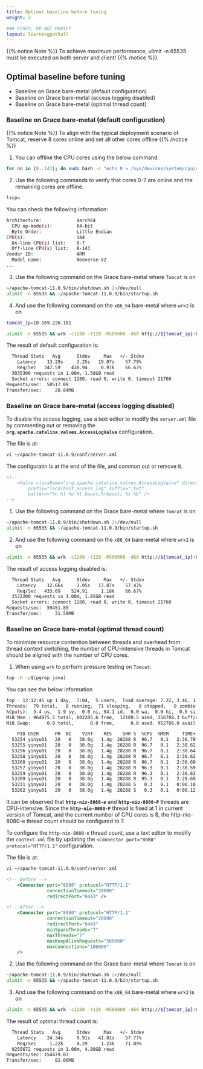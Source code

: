 ```yaml
---
title: Optimal baseline before tuning
weight: 3

### FIXED, DO NOT MODIFY
layout: learningpathall
---
```


{{% notice Note %}}
To achieve maximum performance, ulimit -n 65535 must be executed on both server and client!
{{% /notice %}}

## Optimal baseline before tuning
- Baseline on Grace bare-metal (default configuration)
- Baseline on Grace bare-metal (access logging disabled)
- Baseline on Grace bare-metal (optimal thread count)

### Baseline on Grace bare-metal (default configuration)
{{% notice Note %}}
To align with the typical deployment scenario of Tomcat, reserve 8 cores online and set all other cores offline
{{% /notice %}}

1. You can offline the CPU cores using the below command.
```bash
for no in {8..143}; do sudo bash -c "echo 0 > /sys/devices/system/cpu/cpu${no}/online"; done
```
2. Use the following commands to verify that cores 0-7 are online and the remaining cores are offline.
```bash
lscpu
```
You can check the following information:
```bash
Architecture:             aarch64
  CPU op-mode(s):         64-bit
  Byte Order:             Little Endian
CPU(s):                   144
  On-line CPU(s) list:    0-7
  Off-line CPU(s) list:   8-143
Vendor ID:                ARM
  Model name:             Neoverse-V2
...
```

3. Use the following command on the Grace bare-metal where `Tomcat` is on
```bash
~/apache-tomcat-11.0.9/bin/shutdown.sh 2>/dev/null
ulimit -n 65535 && ~/apache-tomcat-11.0.9/bin/startup.sh
```

4. And use the following command on the `x86_64` bare-metal where `wrk2` is on
```bash
tomcat_ip=10.169.226.181
```
```bash
ulimit -n 65535 && wrk -c1280 -t128 -R500000 -d60 http://${tomcat_ip}:8080/examples/servlets/servlet/HelloWorldExample
```

The result of default configuration is:
```bash
  Thread Stats   Avg      Stdev     Max   +/- Stdev
    Latency    13.29s     3.25s   19.07s    57.79%
    Req/Sec   347.59    430.94     0.97k    66.67%
  3035300 requests in 1.00m, 1.58GB read
  Socket errors: connect 1280, read 0, write 0, timeout 21760
Requests/sec:  50517.09
Transfer/sec:     26.84MB
```

### Baseline on Grace bare-metal (access logging disabled)
To disable the access logging, use a text editor to modify the `server.xml` file by commenting out or removing the **`org.apache.catalina.valves.AccessLogValve`** configuration.

The file is at:
```bash
vi ~/apache-tomcat-11.0.9/conf/server.xml
```

The configuratin is at the end of the file, and common out or remove it.
```xml
<!-- 
    <Valve className="org.apache.catalina.valves.AccessLogValve" directory="logs"
        prefix="localhost_access_log" suffix=".txt"
        pattern="%h %l %u %t &quot;%r&quot; %s %b" />
-->
```

1. Use the following command on the Grace bare-metal where `Tomcat` is on
```bash
~/apache-tomcat-11.0.9/bin/shutdown.sh 2>/dev/null
ulimit -n 65535 && ~/apache-tomcat-11.0.9/bin/startup.sh
```

2. And use the following command on the `x86_64` bare-metal where `wrk2` is on
```bash
ulimit -n 65535 && wrk -c1280 -t128 -R500000 -d60 http://${tomcat_ip}:8080/examples/servlets/servlet/HelloWorldExample
```

The result of access logging disabled is:
```bash
  Thread Stats   Avg      Stdev     Max   +/- Stdev
    Latency    12.66s     3.05s   17.87s    57.47%
    Req/Sec   433.69    524.91     1.18k    66.67%
  3572200 requests in 1.00m, 1.85GB read
  Socket errors: connect 1280, read 0, write 0, timeout 21760
Requests/sec:  59451.85
Transfer/sec:     31.59MB
```

### Baseline on Grace bare-metal (optimal thread count)
To minimize resource contention between threads and overhead from thread context switching, the number of CPU-intensive threads in Tomcat should be aligned with the number of CPU cores.

1. When using `wrk` to perform pressure testing on `Tomcat`:
```bash
top -H -p$(pgrep java)
```

You can see the below information
```bash
top - 12:12:45 up 1 day,  7:04,  5 users,  load average: 7.22, 3.46, 1.75
Threads:  79 total,   8 running,  71 sleeping,   0 stopped,   0 zombie
%Cpu(s):  3.4 us,  1.9 sy,  0.0 ni, 94.1 id,  0.0 wa,  0.0 hi,  0.5 si,  0.0 st
MiB Mem : 964975.5 total, 602205.6 free,  12189.5 used, 356708.3 buff/cache
MiB Swap:      0.0 total,      0.0 free,      0.0 used. 952786.0 avail Mem

    PID USER      PR  NI    VIRT    RES    SHR S  %CPU  %MEM     TIME+ COMMAND
  53254 yinyu01   20   0   38.0g   1.4g  28288 R  96.7   0.1   2:30.70 http-nio-8080-e
  53255 yinyu01   20   0   38.0g   1.4g  28288 R  96.7   0.1   2:30.62 http-nio-8080-e
  53256 yinyu01   20   0   38.0g   1.4g  28288 R  96.7   0.1   2:30.64 http-nio-8080-e
  53258 yinyu01   20   0   38.0g   1.4g  28288 R  96.7   0.1   2:30.62 http-nio-8080-e
  53260 yinyu01   20   0   38.0g   1.4g  28288 R  96.7   0.1   2:30.69 http-nio-8080-e
  53257 yinyu01   20   0   38.0g   1.4g  28288 R  96.3   0.1   2:30.59 http-nio-8080-e
  53259 yinyu01   20   0   38.0g   1.4g  28288 R  96.3   0.1   2:30.63 http-nio-8080-e
  53309 yinyu01   20   0   38.0g   1.4g  28288 R  95.3   0.1   2:29.69 http-nio-8080-P
  53231 yinyu01   20   0   38.0g   1.4g  28288 S   0.3   0.1   0:00.10 VM Thread
  53262 yinyu01   20   0   38.0g   1.4g  28288 S   0.3   0.1   0:00.12 GC Thread#2
```

It can be observed that **`http-nio-8080-e`** and **`http-nio-8080-P`** threads are CPU-intensive.
Since the __`http-nio-8080-P`__ thread is fixed at 1 in current version of Tomcat, and the current number of CPU cores is 8, the http-nio-8080-e thread count should be configured to 7.

To configure the `http-nio-8080-e` thread count, use a text editor to modify the `context.xml` file by updating the `<Connector port="8080" protocol="HTTP/1.1"` configuration.

The file is at:
```bash
vi ~/apache-tomcat-11.0.9/conf/server.xml
```


```xml
<!-- Before -->
    <Connector port="8080" protocol="HTTP/1.1"
               connectionTimeout="20000"
               redirectPort="8443" />
```

```xml
<!-- After -->
    <Connector port="8080" protocol="HTTP/1.1"
               connectionTimeout="20000"
               redirectPort="8443"
               minSpareThreads="7"
               maxThreads="7"
               maxKeepAliveRequests="500000"
               maxConnections="100000"
    />
```

2. Use the following command on the Grace bare-metal where `Tomcat` is on
```bash
~/apache-tomcat-11.0.9/bin/shutdown.sh 2>/dev/null
ulimit -n 65535 && ~/apache-tomcat-11.0.9/bin/startup.sh
```

3. And use the following command on the `x86_64` bare-metal where `wrk2` is on
```bash
ulimit -n 65535 && wrk -c1280 -t128 -R500000 -d60 http://${tomcat_ip}:8080/examples/servlets/servlet/HelloWorldExample
```

The result of optimal thread count is:
```bash
  Thread Stats   Avg      Stdev     Max   +/- Stdev
    Latency    24.34s     9.91s   41.81s    57.77%
    Req/Sec     1.22k     4.29     1.23k    71.09%
  9255672 requests in 1.00m, 4.80GB read
Requests/sec: 154479.07
Transfer/sec:     82.06MB
```
